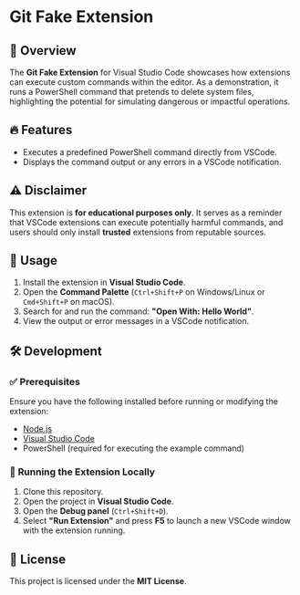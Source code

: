 # Git Fake Extension

## 🚀 Overview  

The **Git Fake Extension** for Visual Studio Code showcases how extensions can execute custom commands within the editor. As a demonstration, it runs a PowerShell command that pretends to delete system files, highlighting the potential for simulating dangerous or impactful operations.  

## 🔥 Features  

- Executes a predefined PowerShell command directly from VSCode.  
- Displays the command output or any errors in a VSCode notification.  

## ⚠️ Disclaimer  

This extension is **for educational purposes only**. It serves as a reminder that VSCode extensions can execute potentially harmful commands, and users should only install **trusted** extensions from reputable sources.  

## 📌 Usage  

1. Install the extension in **Visual Studio Code**.  
2. Open the **Command Palette** (`Ctrl+Shift+P` on Windows/Linux or `Cmd+Shift+P` on macOS).  
3. Search for and run the command: **"Open With: Hello World"**.  
4. View the output or error messages in a VSCode notification.  

## 🛠 Development  

### ✅ **Prerequisites**  
Ensure you have the following installed before running or modifying the extension:  
- [Node.js](https://nodejs.org/)  
- [Visual Studio Code](https://code.visualstudio.com/)  
- PowerShell (required for executing the example command)  

### 🏧 **Running the Extension Locally**  
1. Clone this repository.  
2. Open the project in **Visual Studio Code**.  
3. Open the **Debug panel** (`Ctrl+Shift+D`).  
4. Select **"Run Extension"** and press **F5** to launch a new VSCode window with the extension running.  

## 📝 License  

This project is licensed under the **MIT License**.  

